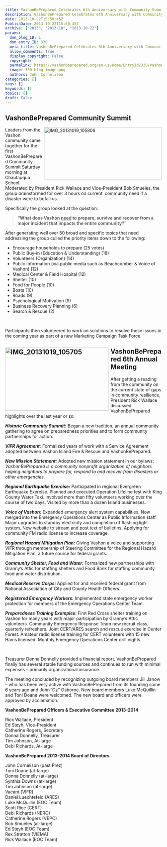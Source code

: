 ```yaml
---
title: VashonBePrepared Celebrates 6th Anniversary with Community Summit
description: VashonBePrepared Celebrates 6th Anniversary with Community Summit
date: 2013-10-22T15:59:45Z
PublishDate: 2013-10-22T15:59:45Z
archive: ["2013", "2013-10", "2013-10-22"]
params:
  dnn_blog_ID: 1
  dnn_entry_ID: 330
  meta_title: VashonBePrepared Celebrates 6th Anniversary with Community Summit
  allow_comments: True
  display_copyright: False
  copyright:
  permalink: https://vashonbeprepared.org/en-us/Home/EntryId/330/VashonBePrepared-Celebrates-6th-Anniversary-with-Community-Summit
  image: 330_blog-image.png
  authors: John Cornelison
categories: []
tags: []
keywords: []
topics: []
draft: False
---
```


<h2>VashonBePrepared Community Summit</h2>  <p><a href="./images/330/VashonBePrepared-Celebrates-6th-Annual-M_7026-IMG_20131019_105806_2.jpg"><img title="IMG_20131019_105806" style="border-top: 0px; border-right: 0px; background-image: none; border-bottom: 0px; float: right; padding-top: 0px; padding-left: 0px; margin: 0px 0px 5px 5px; border-left: 0px; display: inline; padding-right: 0px" border="0" alt="IMG_20131019_105806" align="right" src="./images/330/VashonBePrepared-Celebrates-6th-Annual-M_7026-IMG_20131019_105806_thumb.jpg" width="379" height="168" /></a>Leaders from the Vashon community came together for the first VashonBePrepared Community Summit Saturday morning at Chautauqua School. Moderated by President Rick Wallace and Vice-President Bob Smueles, the group brainstormed for over 3 hours on current&#160; community need if a disaster were to befall us.</p>  <p>Specifically the group looked at the question:</p>  <blockquote>   <p><strong>“What does Vashon <u>need</u> to prepare, survive and recover from a major incident that impacts the entire community?”</strong></p> </blockquote>  <p>After generating well over 50 broad and specific topics that need addressing the group culled the priority items down to the following:</p>  <ul>   <li>Encourage households to prepare (25 votes)</li>    <li>Public Buy-in (Education &amp; Understanding) (18)</li>    <li>Volunteers (Organization) (14)</li>    <li>Public Information (via public media such as Beachcomber &amp; Voice of Vashon) (12)</li>    <li>Medical Center &amp; Field Hospital (12)</li>    <li>Shelter (10)</li>    <li>Food for People (10)</li>    <li>Boats (10)</li>    <li>Roads (9)</li>    <li>Psychological Motivation (9)</li>    <li>Business Recovery Planning (6)</li>    <li>Search &amp; Rescue (2)</li> </ul>  <p>&#160;</p>  <p>Participants then volunteered to work on solutions to resolve these issues in the coming year as part of a new Marketing Campaign Task Force.</p>  <h2><a href="./images/330/VashonBePrepared-Celebrates-6th-Annual-M_7026-IMG_20131019_105705_2.jpg"><img title="IMG_20131019_105705" style="border-top: 0px; border-right: 0px; background-image: none; border-bottom: 0px; float: left; padding-top: 0px; padding-left: 0px; margin: 0px 5px 5px 0px; border-left: 0px; display: inline; padding-right: 0px" border="0" alt="IMG_20131019_105705" align="left" src="./images/330/VashonBePrepared-Celebrates-6th-Annual-M_7026-IMG_20131019_105705_thumb.jpg" width="334" height="203" /></a>VashonBePrepared 6th Annual Meeting</h2>  <p>After getting a reading from the community on the current state of gaps in community resilience, President Rick Wallace discussed VashonBePrepared highlights over the last year or so:</p>  <p><em><strong>Historic Community Summit:</strong></em> Began a new tradition, an annual community gathering to agree on preparedness priorities and to form community partnerships for action.</p>  <p><em><strong>VIFR Agreement:</strong></em> Formalized years of work with a Service Agreement adopted between Vashon Island Fire &amp; Rescue and VashonBePrepared.</p>  <p><em><strong>New Mission Statement:</strong></em> Adopted new mission statement in our bylaws: <em>VashonBePrepared is a community nonprofit organization of neighbors helping neighbors to prepare for, respond to and recover from disasters or other emergencies.</em></p>  <p><em><strong>Regional Earthquake Exercise:</strong></em> Participated in regional Evergreen Earthquake Exercise. Planned and executed Operation Lifeline test with King County Water Taxi. Involved more than fifty volunteers working over the course of two days. Visited by more than a dozen Island businesses.</p>  <p><em><strong>Voice of Vashon:</strong></em> Expanded emergency alert system capabilities. Now merged into the Emergency Operations Center as Public Information staff. Major upgrades to standby electricity and completion of flashing light system. New website to stream and post text of bulletins. Applying for community FM radio license to increase coverage.</p>  <p><em><strong>Regional Hazard Mitigation Plan:</strong></em> Giving Vashon a voice and supporting VIFR through membership of Steering Committee for the Regional Hazard Mitigation Plan, a future source for federal grants.</p>  <p><em><strong>Community Shelter, Food and Water:</strong></em> Formalized new partnerships with Granny’s Attic for staffing shelters and Food Bank for staffing community food and water distribution.</p>  <p><strong><em>Medical Reserve Corps:</em> </strong>Applied for and received federal grant from National Association of City and County Health Officers.</p>  <p><em><strong>Registered Emergency Workers:</strong></em> Implemented state emergency worker protection for members of the Emergency Operations Center Team.</p>  <p><strong><em>Preparedness Training Examples:</em> </strong>First Red Cross shelter training on Vashon for many years with major participation by Granny’s Attic volunteers. Community Emergency Response Team new recruit class, quarterly refreshers. Joint CERT/ARES search and rescue exercise in Center Forest. Amateur radio license training for CERT volunteers with 15 new Hams licensed. Monthly Emergency Operations Center drill nights.</p>  <p>&#160;</p>  <p>Treasurer Donna Donnelly provided a financial report. VashonBePrepared finally has several stable funding sources and continues to run with minimal expenses – primarily organizational insurance. </p>  <p>The meeting concluded by recognizing outgoing board members Jill Janow – who has been very active with VashonBePrepared from its founding some 6 years ago and John ‘Oz” Osborne. New board members Luke McQuillin and Toni Doane were welcomed. The new board and officers were approved by acclamation.</p>  <p><strong>VashonBePrepared Officers &amp; Executive Committee 2013-2014</strong></p>  <p>Rick Wallace, President   <br />Ed Steyh, Vice-President    <br />Catherine Rogers, Secretary    <br />Donna Donnelly, Treasurer    <br />Tim Johnson, At-large    <br />Debi Richards, At-large</p>  <p><b>VashonBePrepared 2013-2014 Board of Directors</b></p>  <p>John Cornelison (past Prez)   <br />Toni Doane (at-large)    <br />Donna Donnelly (at-large)    <br />Synthia Downs (at-large)    <br />Tim Johnson (at-large)    <br />Vacant (VIFR)    <br />Daniel Luechtefeld (ARES)    <br />Luke McQuillin (EOC Team)    <br />Scott Rice (CERT)    <br />Debi Richards (NERO)    <br />Catherine Rogers (VEPC)    <br />Bob Smueles (at-large)    <br />Ed Steyh (EOC Team)    <br />Rex Stratton (VIEMA)    <br />Rick Wallace (EOC Team)</p>
